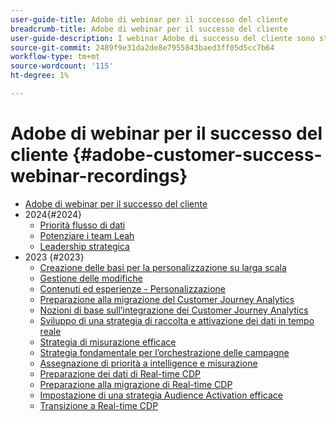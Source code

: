 ```yaml
---
user-guide-title: Adobe di webinar per il successo del cliente
breadcrumb-title: Adobe di webinar per il successo del cliente
user-guide-description: I webinar Adobe di successo del cliente sono stati progettati per consentirti di ottimizzare il tuo investimento nell’Experience Cloud di Adobe. Ottieni informazioni preziose per massimizzare il valore e aumentare l’adozione di soluzioni Adobe.
source-git-commit: 2489f9e31da2de8e7955843baed3ff05d5cc7b64
workflow-type: tm+mt
source-wordcount: '115'
ht-degree: 1%

---
```



# Adobe di webinar per il successo del cliente {#adobe-customer-success-webinar-recordings}

+ [Adobe di webinar per il successo del cliente](overview.md)
+ 2024{#2024}
   + [Priorità flusso di dati](2024/data-stream-prioritization.md)
   + [Potenziare i team Leah](2024/empowering-lean-teams.md)
   + [Leadership strategica](2024/strategic-leadership.md)
+ 2023 {#2023}
   + [Creazione delle basi per la personalizzazione su larga scala](2023/personalization-at-scale.md)
   + [Gestione delle modifiche](2023/change-management.md)
   + [Contenuti ed esperienze - Personalizzazione](2023/content-experiences-personalization.md)
   + [Preparazione alla migrazione del Customer Journey Analytics](2023/cja-migration-readiness.md)
   + [Nozioni di base sull’integrazione dei Customer Journey Analytics](2023/cja-integration-essentials.md)
   + [Sviluppo di una strategia di raccolta e attivazione dei dati in tempo reale](2023/data-collection-activation-strategy.md)
   + [Strategia di misurazione efficace](2023/measurement-strategy.md)
   + [Strategia fondamentale per l’orchestrazione delle campagne](2023/foundational-strategy-campaign.md)
   + [Assegnazione di priorità a intelligence e misurazione](2023/intelligence-and-measurement.md)
   + [Preparazione dei dati di Real-time CDP](2023/rtcdp-migration-data-readiness.md)
   + [Preparazione alla migrazione di Real-time CDP](2023/rtcdp-migration-readiness.md)
   + [Impostazione di una strategia Audience Activation efficace](2023/audience-activation.md)
   + [Transizione a Real-time CDP](2023/aam-to-rtcdp.md)
